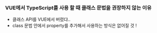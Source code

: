 ### VUE에서 TypeScript를 사용 할 때 클래스 문법을 권장하지 않는 이유

- 클래스 API를 VUE에서 버렸댜..
- class 문법 안에서 property를 추가해서 사용하는 방식은 없어질 것 !
